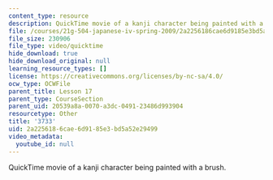 ```yaml
---
content_type: resource
description: QuickTime movie of a kanji character being painted with a brush.
file: /courses/21g-504-japanese-iv-spring-2009/2a2256186cae6d9185e3bd5a52e29499_3733.mov
file_size: 230906
file_type: video/quicktime
hide_download: true
hide_download_original: null
learning_resource_types: []
license: https://creativecommons.org/licenses/by-nc-sa/4.0/
ocw_type: OCWFile
parent_title: Lesson 17
parent_type: CourseSection
parent_uid: 20539a8a-0070-a3dc-0491-23486d993904
resourcetype: Other
title: '3733'
uid: 2a225618-6cae-6d91-85e3-bd5a52e29499
video_metadata:
  youtube_id: null
---
```

QuickTime movie of a kanji character being painted with a brush.